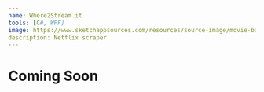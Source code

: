 ```yaml
---
name: Where2Stream.it
tools: [C#, WPF]
image: https://www.sketchappsources.com/resources/source-image/movie-badges-jurajjurik.png
description: Netflix scraper
---
```


# Coming Soon
